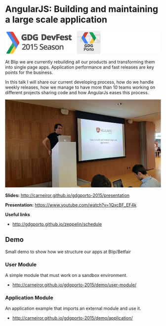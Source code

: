 # AngularJS: Building and maintaining a large scale application

![](https://raw.githubusercontent.com/carneiror/gdgporto-2015/gh-pages/devfest.png)

At Blip we are currently rebuilding all our products and transforming them into single page apps. Application performance and fast releases are key points for the business.

In this talk I will share our current developing process, how do we handle weekly releases, how we manage to have more than 10 teams working on different projects sharing code and how AngularJs eases this process.

[![](https://raw.githubusercontent.com/carneiror/gdgporto-2015/gh-pages/gdg-photo.jpg)](https://www.youtube.com/watch?v=1QxcBF_EF4k)

**Slides:** http://carneiror.github.io/gdgporto-2015/presentation

**Presentation:** https://www.youtube.com/watch?v=1QxcBF_EF4k

**Useful links**
- http://gdgporto.github.io/zeppelin/schedule


## Demo
Small demo to show how we structure our apps at Blip/Betfair

### User Module
A simple module that must work on a sandbox environment.

- http://carneiror.github.io/gdgporto-2015/demo/user-module/

### Application Module
An application example that imports an external module and use it.

- http://carneiror.github.io/gdgporto-2015/demo/application/
